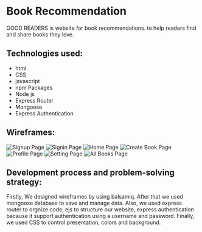 # Book Recommendation

GOOD READERS is website for book recommendations.  to help readers find and share books they love. 

## Technologies used:
- html
- CSS
- javascript
- npm Packages
- Node js
- Express Router
- Mongoose 
- Express Authentication



## Wireframes:
![Signup Page](public/READMEImages/Signup.png)
![Signin Page](public/READMEImages/signin.png)
![Home Page](public/READMEImages/homepage.png)
![Create Book Page](public/READMEImages/CreateBook.png)
![Profile Page](public/READMEImages/Profile.png)
![Setting Page](public/READMEImages/Setting.png)
![All Books Page](public/READMEImages/AllBooks.png)



## Development process and problem-solving strategy:
Firstly, We designed wireframes by using balsamiq. After that we used mongoose database to save and manage data. Also, we used express router to orgnize code, ejs to structure our website,  express authentication bacause it support authentication using a username and password. Finally, we used CSS to control presentation, colors and background.

